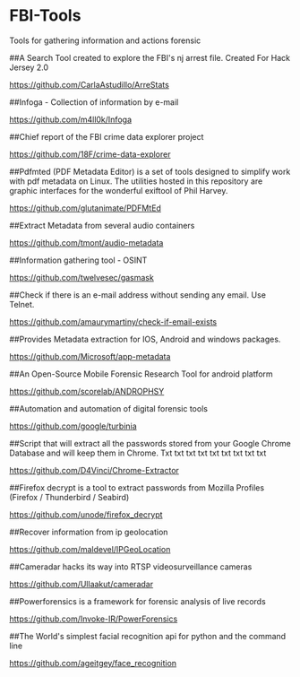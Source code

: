 # FBI-Tools
Tools for gathering information and actions forensic


##A Search Tool created to explore the FBI's nj arrest file. Created For Hack Jersey 2.0

https://github.com/CarlaAstudillo/ArreStats

##Infoga - Collection of information by e-mail

https://github.com/m4ll0k/Infoga

##Chief report of the FBI crime data explorer project

https://github.com/18F/crime-data-explorer

##Pdfmted (PDF Metadata Editor) is a set of tools designed to simplify work with pdf metadata on Linux. The utilities hosted in this repository are graphic interfaces for the wonderful exiftool of Phil Harvey.

https://github.com/glutanimate/PDFMtEd

##Extract Metadata from several audio containers

https://github.com/tmont/audio-metadata

##Information gathering tool - OSINT

https://github.com/twelvesec/gasmask

##Check if there is an e-mail address without sending any email. Use Telnet.

https://github.com/amaurymartiny/check-if-email-exists

##Provides Metadata extraction for IOS, Android and windows packages.

https://github.com/Microsoft/app-metadata

##An Open-Source Mobile Forensic Research Tool for android platform

https://github.com/scorelab/ANDROPHSY

##Automation and automation of digital forensic tools

https://github.com/google/turbinia

##Script that will extract all the passwords stored from your Google Chrome Database and will keep them in Chrome. Txt txt txt txt txt txt txt txt txt

https://github.com/D4Vinci/Chrome-Extractor

##Firefox decrypt is a tool to extract passwords from Mozilla Profiles (Firefox / Thunderbird / Seabird)

https://github.com/unode/firefox_decrypt

##Recover information from ip geolocation

https://github.com/maldevel/IPGeoLocation

##Cameradar hacks its way into RTSP videosurveillance cameras

https://github.com/Ullaakut/cameradar

##Powerforensics is a framework for forensic analysis of live records

https://github.com/Invoke-IR/PowerForensics

##The World's simplest facial recognition api for python and the command line

https://github.com/ageitgey/face_recognition
